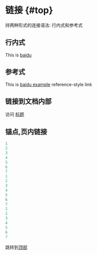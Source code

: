 # 链接 {#top}

持两种形式的连接语法: 行内式和参考式

## 行内式

This is [baidu](http://www.baidu.com/ "度娘")

## 参考式

This is [baidu example][id] reference-style link

[id]: https://www.baidu.com/ "度娘"

## 链接到文档内部

  访问 [标题](/markdown/title.html)

## 锚点,页内链接

```js
1
2
3
4
5
6
7
1
2
3
4
5
6
7
1
2
3
4
5
6
7
```

跳转到[顶部](#top)